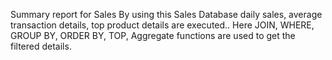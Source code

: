 Summary report for Sales
  By using this Sales Database daily sales, average transaction details, top product details are executed..
  Here JOIN, WHERE, GROUP BY, ORDER BY, TOP, Aggregate functions are used to get the filtered details.
